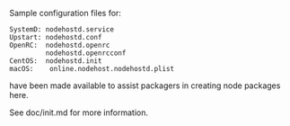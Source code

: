 Sample configuration files for:
```
SystemD: nodehostd.service
Upstart: nodehostd.conf
OpenRC:  nodehostd.openrc
         nodehostd.openrcconf
CentOS:  nodehostd.init
macOS:    online.nodehost.nodehostd.plist
```
have been made available to assist packagers in creating node packages here.

See doc/init.md for more information.
